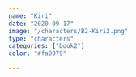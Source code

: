 ```yaml
---
name: "Kiri"
date: "2020-09-17"
image: "/characters/B2-Kiri2.png"
type: "characters"
categories: ["book2"]
color: "#fa0079"

---
```


